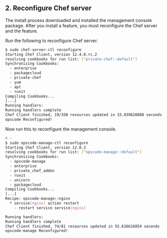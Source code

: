## 2. Reconfigure Chef server

The install process downloaded and installed the management console package. After you install a feature, you must reconfigure the Chef server and the feature.

Run the following to reconfigure Chef server.

```bash
$ sudo chef-server-ctl reconfigure
Starting Chef Client, version 12.4.0.rc.2
resolving cookbooks for run list: ["private-chef::default"]
Synchronizing Cookbooks:
  - enterprise
  - packagecloud
  - private-chef
  - yum
  - apt
  - runit
Compiling Cookbooks...
[...]
Running handlers:
Running handlers complete
Chef Client finished, 19/350 resources updated in 33.839620088 seconds
opscode Reconfigured!
```

Now run this to reconfigure the management console.

```bash
# ~
$ sudo opscode-manage-ctl reconfigure
Starting Chef Client, version 12.0.3
resolving cookbooks for run list: ["opscode-manage::default"]
Synchronizing Cookbooks:
  - opscode-manage
  - enterprise
  - private_chef_addon
  - runit
  - unicorn
  - packagecloud
Compiling Cookbooks...
[...]
Recipe: opscode-manage::nginx
  * service[nginx] action restart
    - restart service service[nginx]

Running handlers:
Running handlers complete
Chef Client finished, 74/81 resources updated in 55.616616854 seconds
opscode-manage Reconfigured!
```
